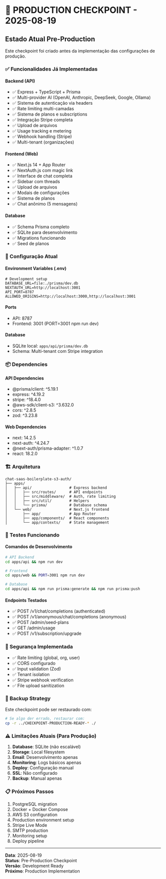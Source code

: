 # 🔄 PRODUCTION CHECKPOINT - 2025-08-19

## Estado Atual Pre-Production

Este checkpoint foi criado antes da implementação das configurações de produção.

### ✅ Funcionalidades Já Implementadas

#### Backend (API)
- ✅ Express + TypeScript + Prisma
- ✅ Multi-provider AI (OpenAI, Anthropic, DeepSeek, Google, Ollama)
- ✅ Sistema de autenticação via headers
- ✅ Rate limiting multi-camadas
- ✅ Sistema de planos e subscriptions
- ✅ Integração Stripe completa
- ✅ Upload de arquivos
- ✅ Usage tracking e metering
- ✅ Webhook handling (Stripe)
- ✅ Multi-tenant (organizações)

#### Frontend (Web)
- ✅ Next.js 14 + App Router
- ✅ NextAuth.js com magic link
- ✅ Interface de chat completa
- ✅ Sidebar com threads
- ✅ Upload de arquivos
- ✅ Modais de configurações
- ✅ Sistema de planos
- ✅ Chat anônimo (5 mensagens)

#### Database
- ✅ Schema Prisma completo
- ✅ SQLite para desenvolvimento
- ✅ Migrations funcionando
- ✅ Seed de planos

### 🔧 Configuração Atual

#### Environment Variables (.env)
```env
# Development setup
DATABASE_URL=file:./prisma/dev.db
NEXTAUTH_URL=http://localhost:3001
API_PORT=8787
ALLOWED_ORIGINS=http://localhost:3000,http://localhost:3001
```

#### Ports
- API: 8787
- Frontend: 3001 (PORT=3001 npm run dev)

#### Database
- SQLite local: `apps/api/prisma/dev.db`
- Schema: Multi-tenant com Stripe integration

### 📦 Dependencies

#### API Dependencies
- @prisma/client: ^5.19.1
- express: ^4.19.2
- stripe: ^18.4.0
- @aws-sdk/client-s3: ^3.632.0
- cors: ^2.8.5
- zod: ^3.23.8

#### Web Dependencies
- next: 14.2.5
- next-auth: ^4.24.7
- @next-auth/prisma-adapter: ^1.0.7
- react: 18.2.0

### 🏗️ Arquitetura

```
chat-saas-boilerplate-s3-auth/
├── apps/
│   ├── api/                 # Express backend
│   │   ├── src/routes/      # API endpoints
│   │   ├── src/middleware/  # Auth, rate limiting
│   │   ├── src/util/        # Helpers
│   │   └── prisma/          # Database schema
│   └── web/                 # Next.js frontend
│       ├── app/             # App Router
│       ├── app/components/  # React components
│       └── app/contexts/    # State management
```

### 🎯 Testes Funcionando

#### Comandos de Desenvolvimento
```bash
# API Backend
cd apps/api && npm run dev

# Frontend 
cd apps/web && PORT=3001 npm run dev

# Database
cd apps/api && npm run prisma:generate && npm run prisma:push
```

#### Endpoints Testados
- ✅ POST /v1/chat/completions (authenticated)
- ✅ POST /v1/anonymous/chat/completions (anonymous)
- ✅ POST /admin/seed-plans
- ✅ GET /admin/usage
- ✅ POST /v1/subscription/upgrade

### 🔐 Segurança Implementada

- ✅ Rate limiting (global, org, user)
- ✅ CORS configurado
- ✅ Input validation (Zod)
- ✅ Tenant isolation
- ✅ Stripe webhook verification
- ✅ File upload sanitization

### 💾 Backup Strategy

Este checkpoint pode ser restaurado com:
```bash
# Se algo der errado, restaurar com:
cp -r ../CHECKPOINT-PRODUCTION-READY-* ./
```

### ⚠️ Limitações Atuais (Para Produção)

1. **Database**: SQLite (não escalável)
2. **Storage**: Local filesystem
3. **Email**: Desenvolvimento apenas
4. **Monitoring**: Logs básicos apenas
5. **Deploy**: Configuração manual
6. **SSL**: Não configurado
7. **Backup**: Manual apenas

### 📋 Próximos Passos

1. PostgreSQL migration
2. Docker + Docker Compose
3. AWS S3 configuration
4. Production environment setup
5. Stripe Live Mode
6. SMTP production
7. Monitoring setup
8. Deploy pipeline

---

**Data**: 2025-08-19  
**Status**: Pre-Production Checkpoint  
**Versão**: Development Ready  
**Próximo**: Production Implementation